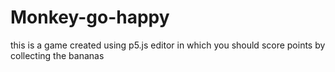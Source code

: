 # Monkey-go-happy
this is a game created using p5.js editor in which you should score points by collecting the bananas
